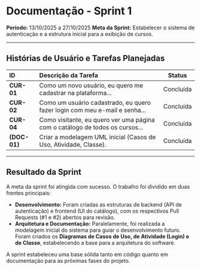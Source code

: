 # Documentação - Sprint 1

**Período:** 13/10/2025 a 27/10/2025
**Meta da Sprint:** Estabelecer o sistema de autenticação e a estrutura inicial para a exibição de cursos.

---

## Histórias de Usuário e Tarefas Planejadas

| ID | Descrição da Tarefa | Status |
| :--- | :--- | :---: |
| **CUR-01** | Como um novo usuário, eu quero me cadastrar na plataforma... | Concluída |
| **CUR-02** | Como um usuário cadastrado, eu quero fazer login com meu e-mail e senha... | Concluída |
| **CUR-04** | Como visitante, eu quero ver uma página com o catálogo de todos os cursos... | Concluída |
| **(DOC-01)** | Criar a modelagem UML inicial (Casos de Uso, Atividade, Classe). | Concluída |

---

## Resultado da Sprint

A meta da sprint foi atingida com sucesso. O trabalho foi dividido em duas frentes principais:

- **Desenvolvimento:** Foram criadas as estruturas de backend (API de autenticação) e frontend (UI do catálogo), com os respectivos Pull Requests (#1 e #2) abertos para revisão.
- **Arquitetura e Documentação:** Paralelamente, foi realizada a modelagem inicial do sistema para guiar o desenvolvimento futuro. Foram criados os **Diagramas de Casos de Uso, de Atividade (Login) e de Classe**, estabelecendo a base para a arquitetura do software.

A sprint estabeleceu uma base sólida tanto em código quanto em documentação para as próximas fases do projeto.